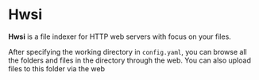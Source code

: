 # Hwsi

**Hwsi** is a file indexer for HTTP web servers with focus on your files.

After specifying the working directory in `config.yaml`, you can browse all the folders and files in the directory through the web. You can also upload files to this folder via the web


